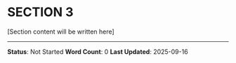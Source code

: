 # SECTION 3

[Section content will be written here]

---
**Status**: Not Started
**Word Count**: 0
**Last Updated**: 2025-09-16
